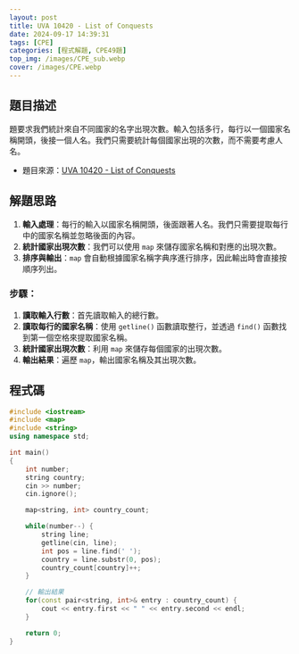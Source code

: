 ```yaml
---
layout: post
title: UVA 10420 - List of Conquests
date: 2024-09-17 14:39:31
tags: [CPE]
categories: [程式解題, CPE49題]
top_img: /images/CPE_sub.webp
cover: /images/CPE.webp
---
```


## 題目描述

題要求我們統計來自不同國家的名字出現次數。輸入包括多行，每行以一個國家名稱開頭，後接一個人名。我們只需要統計每個國家出現的次數，而不需要考慮人名。

- 題目來源：[UVA 10420 - List of Conquests](https://onlinejudge.org/external/104/10420.pdf)

## 解題思路

1. **輸入處理**：每行的輸入以國家名稱開頭，後面跟著人名。我們只需要提取每行中的國家名稱並忽略後面的內容。
2. **統計國家出現次數**：我們可以使用 `map` 來儲存國家名稱和對應的出現次數。
3. **排序與輸出**：`map` 會自動根據國家名稱字典序進行排序，因此輸出時會直接按順序列出。

### 步驟：

1. **讀取輸入行數**：首先讀取輸入的總行數。
2. **讀取每行的國家名稱**：使用 `getline()` 函數讀取整行，並透過 `find()` 函數找到第一個空格來提取國家名稱。
3. **統計國家出現次數**：利用 `map` 來儲存每個國家的出現次數。
4. **輸出結果**：遍歷 `map`，輸出國家名稱及其出現次數。

## 程式碼

```cpp
#include <iostream>
#include <map>
#include <string>
using namespace std;

int main()
{
    int number;
    string country;
    cin >> number;
    cin.ignore();

    map<string, int> country_count;

    while(number--) {
        string line;
        getline(cin, line);
        int pos = line.find(' ');
        country = line.substr(0, pos);
        country_count[country]++;
    }

    // 輸出結果
    for(const pair<string, int>& entry : country_count) {
        cout << entry.first << " " << entry.second << endl;
    }

    return 0;
}
```
